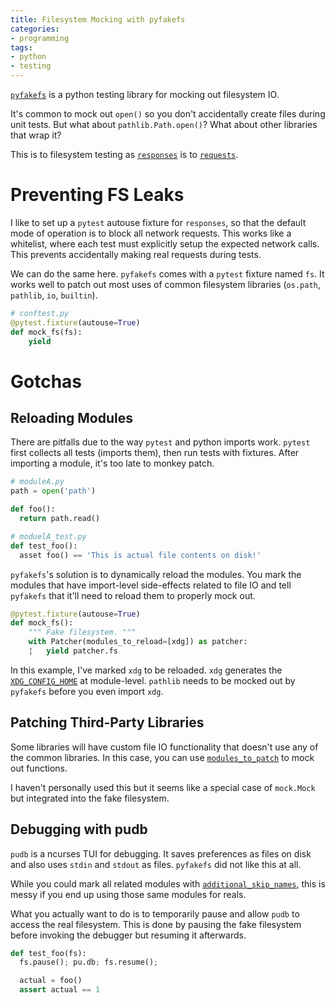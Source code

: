 ```yaml
---
title: Filesystem Mocking with pyfakefs
categories:
- programming
tags:
- python
- testing
---
```


[`pyfakefs`] is a python testing library for mocking out filesystem IO.

It's common to mock out `open()` so you don't accidentally create files during unit tests.
But what about `pathlib.Path.open()`?
What about other libraries that wrap it?

This is to filesystem testing as [`responses`] is to [`requests`].

[`pyfakefs`]: https://jmcgeheeiv.github.io/pyfakefs/release/intro.html
[`responses`]: https://github.com/getsentry/responses
[`requests`]: https://2.python-requests.org/en/master/#

# Preventing FS Leaks

I like to set up a `pytest` autouse fixture for `responses`, so that the default mode of operation is to block all
network requests.
This works like a whitelist, where each test must explicitly setup the expected network calls.
This prevents accidentally making real requests during tests.

We can do the same here.
`pyfakefs` comes with a `pytest` fixture named `fs`.
It works well to patch out most uses of common filesystem libraries (`os.path`, `pathlib`, `io`, `builtin`).

```python
# conftest.py
@pytest.fixture(autouse=True)
def mock_fs(fs):
    yield
```

# Gotchas

## Reloading Modules

There are pitfalls due to the way `pytest` and python imports work.
`pytest` first collects all tests (imports them), then run tests with fixtures.
After importing a module, it's too late to monkey patch.

```python
# moduleA.py
path = open('path')

def foo():
  return path.read()

# moduelA_test.py
def test_foo():
  asset foo() == 'This is actual file contents on disk!'
```

`pyfakefs`'s solution is to dynamically reload the modules.
You mark the modules that have import-level side-effects related to file IO and tell `pyfakefs` that it'll need to
reload them to properly mock out.

[solution]: https://jmcgeheeiv.github.io/pyfakefs/release/usage.html#modules-to-reload

```python
@pytest.fixture(autouse=True)
def mock_fs():
    """ Fake filesystem. """
    with Patcher(modules_to_reload=[xdg]) as patcher:
    ¦   yield patcher.fs
```

In this example, I've marked `xdg` to be reloaded.
`xdg` generates the [`XDG_CONFIG_HOME`] at module-level.
`pathlib` needs to be mocked out by `pyfakefs` before you even import `xdg`.

[`XDG_CONFIG_HOME`]: https://github.com/srstevenson/xdg/blob/ec570eee85d2750ac83e60eeb7e1ac592c8166a8/src/xdg.py#L106

## Patching Third-Party Libraries

Some libraries will have custom file IO functionality that doesn't use any of the common libraries.
In this case, you can use [`modules_to_patch`] to mock out functions.

[`modules_to_patch`]: https://jmcgeheeiv.github.io/pyfakefs/release/usage.html#modules-to-patch

I haven't personally used this but it seems like a special case of `mock.Mock` but integrated into the fake filesystem.

## Debugging with pudb

`pudb` is a ncurses TUI for debugging.
It saves preferences as files on disk and also uses `stdin` and `stdout` as files.
`pyfakefs` did not like this at all.

While you could mark all related modules with [`additional_skip_names`], this is messy if you end up using those same
modules for reals.

[`additional_skip_names`]: https://jmcgeheeiv.github.io/pyfakefs/release/usage.html#additional-skip-names

What you actually want to do is to temporarily pause and allow `pudb` to access the real filesystem.
This is done by pausing the fake filesystem before invoking the debugger but resuming it afterwards.

```python
def test_foo(fs):
  fs.pause(); pu.db; fs.resume();

  actual = foo()
  assert actual == 1
```
